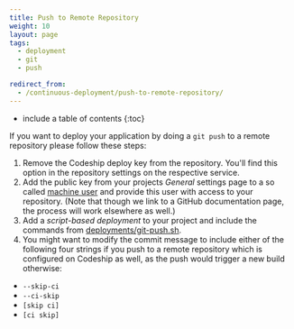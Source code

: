 ```yaml
---
title: Push to Remote Repository
weight: 10
layout: page
tags:
  - deployment
  - git
  - push

redirect_from:
  - /continuous-deployment/push-to-remote-repository/
---
```


* include a table of contents
{:toc}

If you want to deploy your application by doing a `git push` to a remote repository please follow these steps:

1. Remove the Codeship deploy key from the repository. You'll find this option in the repository settings on the respective service.
2. Add the public key from your projects _General_ settings page to a so called [machine user](https://developer.github.com/guides/managing-deploy-keys/#machine-users) and provide this user with access to your repository. (Note that though we link to a GitHub documentation page, the process will work elsewhere as well.)
3. Add a _script-based deployment_ to your project and include the commands from [deployments/git-push.sh](https://github.com/codeship/scripts/blob/master/deployments/git_push.sh).
4. You might want to modify the commit message to include either of the following four strings if you push to a remote repository which is configured on Codeship as well, as the push would trigger a new build otherwise:

* `--skip-ci`
* `--ci-skip`
* `[skip ci]`
* `[ci skip]`
